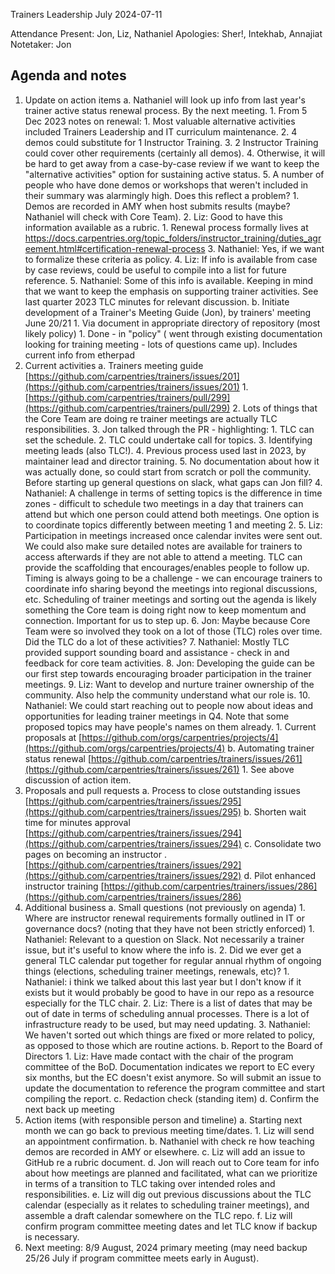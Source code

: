 Trainers Leadership July 2024-07-11

Attendance
Present: Jon, Liz, Nathaniel
Apologies: Sher!, Intekhab, Annajiat
Notetaker: Jon

## Agenda and notes

1.  Update on action items
    a.  Nathaniel will look up info from last year's trainer active status renewal process. By the next meeting.
	    1. From 5 Dec 2023 notes on renewal:
		    1.  Most valuable alternative activities included Trainers Leadership and IT curriculum maintenance.
		    2.  4 demos could substitute for 1 Instructor Training.
		    3. 2 Instructor Training could cover other requirements (certainly all demos).
		    4. Otherwise, it will be hard to get away from a case-by-case review if we want to keep the "alternative activities" option for sustaining active status.
		    5. A number of people who have done demos or workshops that weren't included in their summary was alarmingly high. Does this reflect a problem?
			    1. Demos are recorded in AMY when host submits results (maybe? Nathaniel will check with Core Team).
		2. Liz: Good to have this information available as a rubric.
			1. Renewal process formally lives at https://docs.carpentries.org/topic_folders/instructor_training/duties_agreement.html#certification-renewal-process
		3. Nathaniel: Yes, if we want to formalize these criteria as policy.
		4. Liz: If info is available from case by case reviews, could be useful to compile into a list for future reference.
		5. Nathaniel: Some of this info is available. Keeping in mind that we want to keep the emphasis on supporting trainer activities. See last quarter 2023 TLC minutes for relevant discussion.
    b.  Initiate development of a Trainer's Meeting Guide (Jon), by trainers' meeting June 20/21
	    1.  Via document in appropriate directory of repository (most likely policy)
		    1. Done - in "policy" ( went through existing documentation looking for training meeting - lots of questions came up). Includes current info from etherpad
2.  Current activities
    a.  Trainers meeting guide [https://github.com/carpentries/trainers/issues/201](https://github.com/carpentries/trainers/issues/201)
	    1. [https://github.com/carpentries/trainers/pull/299](https://github.com/carpentries/trainers/pull/299)
	    2. Lots of things that the Core Team are doing re trainer meetings are actually TLC responsibilities.
	    3. Jon talked through the PR - highlighting:
		    1. TLC can set the schedule.
		    2. TLC could undertake call for topics.
		    3. Identifying meeting leads (also TLC!).
		    4. Previous process used last in 2023, by maintainer lead and director training.
		    5. No documentation about how it was actually done, so could start from scratch or poll the community. Before starting up general questions on slack, what gaps can Jon fill?
		4. Nathaniel: A challenge in terms of setting topics is the difference in time zones - difficult to schedule two meetings in a day that trainers can attend but which one person could attend both meetings. One option is to coordinate topics differently between meeting 1 and meeting 2.
        5. Liz: Participation in meetings increased once calendar invites were sent out. We could also make sure detailed notes are available for trainers to access afterwards if they are not able to attend a meeting. TLC can provide the scaffolding that encourages/enables people to follow up. Timing is always going to be a challenge - we can encourage trainers to coordinate info sharing beyond the meetings into regional discussions, etc. Scheduling of trainer meetings and sorting out the agenda is likely something the Core team is doing right now to keep momentum and connection. Important for us to step up.
        6. Jon: Maybe because Core Team were so involved they took on a lot of those (TLC) roles over time. Did the TLC do a lot of these activities?
        7. Nathaniel: Mostly TLC provided support sounding board and assistance - check in and feedback for core team activities.
        8. Jon: Developing the guide can be our first step towards encouraging broader participation in the trainer meetings.
        9. Liz: Want to develop and nurture trainer ownership of the community. Also help the community understand what our role is.
        10. Nathaniel: We could start reaching out to people now about ideas and opportunities for leading trainer meetings in Q4. Note that some proposed topics may have people's names on them already.
	        1.  Current proposals at [https://github.com/orgs/carpentries/projects/4](https://github.com/orgs/carpentries/projects/4)
    b.  Automating trainer status renewal  [https://github.com/carpentries/trainers/issues/261](https://github.com/carpentries/trainers/issues/261)
	    1.  See above discussion of action item.
3.  Proposals and pull requests
    a.  Process to close outstanding issues [https://github.com/carpentries/trainers/issues/295](https://github.com/carpentries/trainers/issues/295)
    b.  Shorten wait time for minutes approval [https://github.com/carpentries/trainers/issues/294](https://github.com/carpentries/trainers/issues/294)
    c.  Consolidate two pages on becoming an instructor .[https://github.com/carpentries/trainers/issues/292](https://github.com/carpentries/trainers/issues/292)
    d.  Pilot enhanced instructor training [https://github.com/carpentries/trainers/issues/286](https://github.com/carpentries/trainers/issues/286)
4.  Additional business
    a.  Small questions (not previously on agenda)
	    1. Where are instructor renewal requirements formally outlined in IT or governance docs? (noting that they have not been strictly enforced)
            1.  Nathaniel: Relevant to a question on Slack. Not necessarily a trainer issue, but it's useful to know where the info is.
         2. Did we ever get a general TLC calendar put together for regular annual rhythm of ongoing things (elections, scheduling trainer meetings, renewals, etc)?
	         1.  Nathaniel: i think we talked about this last year but I don't know if it exists but it would probably be good to have in our repo as a resource especially for the TLC chair.
            2.  Liz: There is a list of dates that may be out of date in terms of scheduling annual processes. There is a lot of infrastructure ready to be used, but may need updating.
            3.  Nathaniel: We haven't sorted out which things are fixed or more related to policy, as opposed to those which are routine actions.
    b.  Report to the Board of Directors
        1. Liz: Have made contact with the chair of the program committee of the BoD. Documentation indicates we report to EC every six months, but the EC doesn't exist anymore. So will submit an issue to update the documentation to reference the program committee and start compiling the report.
    c.  Redaction check (standing item)
    d.  Confirm the next back up meeting
5.  Action items (with responsible person and timeline)
    a.  Starting next month we can go back to previous meeting time/dates.
	    1. Liz will send an appointment confirmation.
    b.  Nathaniel with check re how teaching demos are recorded in AMY or elsewhere.
    c.  Liz will add an issue to GitHub re a rubric document.
    d.  Jon will reach out to Core team for info about how meetings are planned and facilitated, what can we prioritize in terms of a transition to TLC taking over intended roles and responsibilities.
    e.  Liz will dig out previous discussions about the TLC calendar (especially as it relates to scheduling trainer meetings), and assemble a draft calendar somewhere on the TLC repo.
    f.  Liz will confirm program committee meeting dates and let TLC know if backup is necessary. 
6.  Next meeting: 8/9 August, 2024 primary meeting (may need backup 25/26 July if program committee meets early in August).
